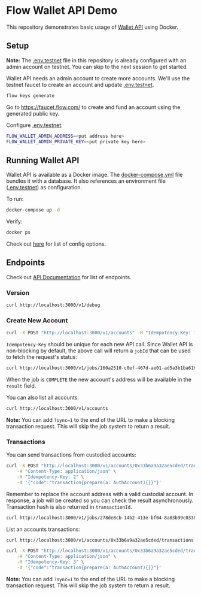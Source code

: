 # Flow Wallet API Demo
This repository demonstrates basic usage of [Wallet API](https://github.com/flow-hydraulics/flow-wallet-api/) using Docker.

## Setup

**Note:** The [.env.testnet](./.env.testnet) file in this repository is already configured with an admin account on testnet. You can skip to the next session to get started.

Wallet API needs an admin account to create more accounts. We'll use the testnet faucet to create an account and update [.env.testnet](./.env.testnet).

```bash
flow keys generate
```

Go to https://faucet.flow.com/ to create and fund an account using the generated public key.

Configure [.env.testnet](./.env.testnet):

```bash
FLOW_WALLET_ADMIN_ADDRESS=<put address here>
FLOW_WALLET_ADMIN_PRIVATE_KEY=<put private key here>
```

## Running Wallet API

Wallet API is available as a Docker image. The [docker-compose.yml](./docker-compose.yml) file bundles it with a database. It also references an environment file ([.env.testnet](./.env.testnet)) as configuration.

To run:

```bash
docker-compose up -d
```

Verify:

```bash
docker ps
```

Check out [here](https://github.com/flow-hydraulics/flow-wallet-api/blob/main/configs/configs.go) for list of config options.

## Endpoints

Check out [API Documentation](https://flow-hydraulics.github.io/flow-wallet-api/) for list of endpoints.

### Version

```bash
curl http://localhost:3000/v1/debug
```

### Create New Account

```bash
curl -X POST "http://localhost:3000/v1/accounts" -H "Idempotency-Key: 1"
```

`Idempotency-Key` should be unique for each new API call. Since Wallet API is non-blocking by default, the above call will return a `jobId` that can be used to fetch the request's status:

```bash
curl http://localhost:3000/v1/jobs/160a2510-c0ef-467d-ae01-ad5a3b1ba616
```

When the job is `COMPLETE` the new account's address will be available in the `result` field.

You can also list all accounts:

```bash
curl http://localhost:3000/v1/accounts
```

**Note:** You can add `?sync=1` to the end of the URL to make a blocking transaction request. This will skip the job system to return a result.

### Transactions

You can send transactions from custodied accounts:

```bash
curl -X POST "http://localhost:3000/v1/accounts/0x33b6a9a32ae5cded/transactions" \
    -H "Content-Type: application/json" \
    -H "Idempotency-Key: 2" \
    -d '{"code":"transaction{prepare(a: AuthAccount){}}"}'
```

Remember to replace the account address with a valid custodial account. In response, a job will be created so you can check the result asynchronously. Transaction hash is also returned in `transactionId`.

```bash
curl http://localhost:3000/v1/jobs/278de8cb-14b2-413e-bf04-8a83b99c0338
```

List an accounts transactions:

```bash
curl http://localhost:3000/v1/accounts/0x33b6a9a32ae5cded/transactions
```

```bash
curl -X POST "http://localhost:3000/v1/accounts/0x33b6a9a32ae5cded/transactions?sync=1" \
    -H "Content-Type: application/json" \
    -H "Idempotency-Key: 3" \
    -d '{"code":"transaction{prepare(a: AuthAccount){}}"}'
```

**Note:** You can add `?sync=1` to the end of the URL to make a blocking transaction request. This will skip the job system to return a result.
